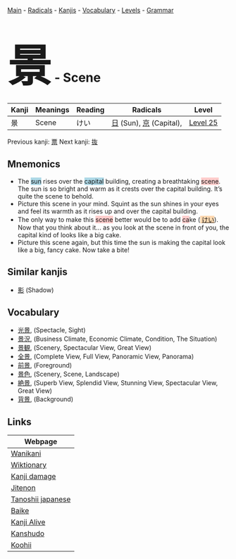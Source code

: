 <style> bigfont {font-size: 100px}</style>
[Main](../index.md) -
[Radicals](../radicals.md) -
[Kanjis](../kanjis.md) -
[Vocabulary](../vocabulary.md) -
[Levels](../levels.md) -
[Grammar](../grammar.md)
# <bigfont> 景</bigfont> - Scene 

| Kanji | Meanings | Reading | Radicals | Level |
| --- | --- | --- | --- | --- |
| 景 | Scene | けい | [日](../radicals/日.md) (Sun), [京](../radicals/京.md) (Capital),  | [Level 25](../levels/wk_level25.md) |

Previous kanji: [票](票.md) Next kanji: [抜](抜.md) 

## Mnemonics
 * The <span style="background-color:#ADD8E6"> sun</span> rises over the <span style="background-color:#ADD8E6"> capital</span> building, creating a breathtaking <span style="background-color:#ffcccb"> scene</span>. The sun is so bright and warm as it crests over the capital building. It’s quite the scene to behold.
* Picture this scene in your mind. Squint as the sun shines in your eyes and feel its warmth as it rises up and over the capital building.
* The only way to make this <span style="background-color:#ffcccb"> scene</span> better would be to add <span style="background-color:#ffcccb"> ca</span>ke (<span style="background-color:#fed8b1"> [けい](https://jisho.org/search/けい)</span>). Now that you think about it... as you look at the scene in front of you, the capital kind of looks like a big cake.
* Picture this scene again, but this time the sun is making the capital look like a big, fancy cake. Now take a bite!


## Similar kanjis
 * [影](影.md) (Shadow)


## Vocabulary
 * [光景](../vocabulary/景.md), (Spectacle, Sight)
* [景況](../vocabulary/景.md), (Business Climate, Economic Climate, Condition, The Situation)
* [景観](../vocabulary/景.md), (Scenery, Spectacular View, Great View)
* [全景](../vocabulary/景.md), (Complete View, Full View, Panoramic View, Panorama)
* [前景](../vocabulary/景.md), (Foreground)
* [景色](../vocabulary/景.md), (Scenery, Scene, Landscape)
* [絶景](../vocabulary/景.md), (Superb View, Splendid View, Stunning View, Spectacular View, Great View)
* [背景](../vocabulary/景.md), (Background)



## Links 

| Webpage |
| --- |
| [Wanikani          ](https://www.wanikani.com/kanji/景) |
| [Wiktionary        ](https://en.wiktionary.org/wiki/景) |
| [Kanji damage      ](http://www.kanjidamage.com/kanji/search?utf8=✓&q=景) |
| [Jitenon           ](https://jitenon.com/kanji/景) |
| [Tanoshii japanese ](https://www.tanoshiijapanese.com/dictionary/kanji.cfm?k=景) |
| [Baike             ](https://baike.baidu.com/item/景) |
| [Kanji Alive       ](https://app.kanjialive.com/景) |
| [Kanshudo          ](https://www.kanshudo.com/searchmn?q=景) |
| [Koohii            ](https://kanji.koohii.com/study/kanji/景) |
